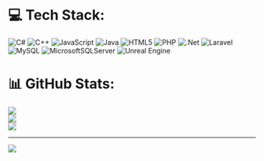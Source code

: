 
# 💻 Tech Stack:
![C#](https://img.shields.io/badge/c%23-%23239120.svg?style=for-the-badge&logo=c-sharp&logoColor=white) ![C++](https://img.shields.io/badge/c++-%2300599C.svg?style=for-the-badge&logo=c%2B%2B&logoColor=white) ![JavaScript](https://img.shields.io/badge/javascript-%23323330.svg?style=for-the-badge&logo=javascript&logoColor=%23F7DF1E) ![Java](https://img.shields.io/badge/java-%23ED8B00.svg?style=for-the-badge&logo=openjdk&logoColor=white) ![HTML5](https://img.shields.io/badge/html5-%23E34F26.svg?style=for-the-badge&logo=html5&logoColor=white) ![PHP](https://img.shields.io/badge/php-%23777BB4.svg?style=for-the-badge&logo=php&logoColor=white) ![.Net](https://img.shields.io/badge/.NET-5C2D91?style=for-the-badge&logo=.net&logoColor=white) ![Laravel](https://img.shields.io/badge/laravel-%23FF2D20.svg?style=for-the-badge&logo=laravel&logoColor=white) ![MySQL](https://img.shields.io/badge/mysql-%2300000f.svg?style=for-the-badge&logo=mysql&logoColor=white) ![MicrosoftSQLServer](https://img.shields.io/badge/Microsoft%20SQL%20Server-CC2927?style=for-the-badge&logo=microsoft%20sql%20server&logoColor=white) ![Unreal Engine](https://img.shields.io/badge/Unreal%20Engine?style=for-the-badge&logo=unrealengine)
# 📊 GitHub Stats:
![](https://github-readme-stats.vercel.app/api?username=GorudenTaiga&theme=dark&hide_border=false&include_all_commits=true&count_private=true)<br/>
![](https://github-readme-streak-stats.herokuapp.com/?user=GorudenTaiga&theme=dark&hide_border=false)<br/>
![](https://github-readme-stats.vercel.app/api/top-langs/?username=GorudenTaiga&theme=dark&hide_border=false&include_all_commits=true&count_private=true&layout=compact)

---
[![](https://visitcount.itsvg.in/api?id=GorudenTaiga&icon=0&color=0)](https://visitcount.itsvg.in)

<!-- Proudly created with GPRM ( https://gprm.itsvg.in ) -->
